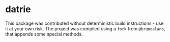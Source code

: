 # datrie

This package was contributed without deterministic build instructions - use it at your own risk.
The project was compiled using a `fork` from `@brunoalano`, that appends some special methods.
